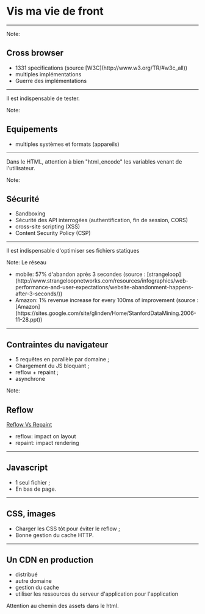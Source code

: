 <!-- .slide: data-background="images/02/strip-tease.png" data-background-size="auto auto" class="no-title" -->

Vis ma vie de front
===================

---

<!-- .slide: data-background="images/02/browser-at-war.jpg" data-background-size="100% auto" -->

Note: <h2>Cross browser</h2>
<ul>
<li>1331 specifications (source [W3C](http://www.w3.org/TR/#w3c_all))</li>
<li>multiples implémentations</li>
<li>Guerre des implémentations</li>
</ul>

---

<!-- .slide: data-background="images/02/multiple-devices.jpg" data-background-size="100% auto" -->

<p class="alert warn is-big fragment">Il est indispensable de tester.</p>

Note: <h2>Equipements</h2>

<ul>
<li>multiples systèmes et formats (appareils)</li>
</ul>

---

<!-- .slide: data-background="images/02/security.jpg" data-background-size="100% auto" -->

<p class="alert warn is-big fragment">Dans le HTML, attention à bien "html_encode" les variables venant de l'utilisateur.</p>

Note: <h2>Sécurité</h2>

<ul>
<li>Sandboxing</li>
<li>Sécurité des API interrogées (authentification, fin de session, CORS)</li>
<li>cross-site scripting (XSS)</li>
<li>Content Security Policy (CSP)</li>
</ul>

---

<!-- .slide: data-background="images/02/network.jpg" data-background-size="100% auto" -->

<p class="alert warn is-big fragment">Il est indispensable d'optimiser ses fichiers statiques</p>

Note: Le réseau

<ul>
<li>mobile: 57% d'abandon après 3 secondes (source : [strangeloop](http://www.strangeloopnetworks.com/resources/infographics/web-performance-and-user-expectations/website-abandonment-happens-after-3-seconds/))</li>
<li>Amazon: 1% revenue increase for every 100ms of improvement (source :
[Amazon](https://sites.google.com/site/glinden/Home/StanfordDataMining.2006-11-28.ppt))</li>
</ul>

---

## Contraintes du navigateur

* 5 requêtes en parallèle par domaine ;
* Chargement du JS bloquant ;
* reflow + repaint ;
* asynchrone

Note: <h2>Reflow</h2>

<a href="http://stackoverflow.com/questions/2549296/whats-the-difference-between-reflow-and-repaint">Reflow Vs Repaint</a>

<ul>
<li>reflow: impact on layout</li>
<li>repaint: impact rendering</li>
</ul>

---

## Javascript

* 1 seul fichier ;
* En bas de page.

---

## CSS, images

* Charger les CSS tôt pour éviter le reflow ;
* Bonne gestion du cache HTTP.

---

## Un CDN en production

* distribué
* autre domaine
* gestion du cache
* utiliser les ressources du serveur d'application pour l'application

<p class="alert warn fragment">Attention au chemin des assets dans le html.</p>
